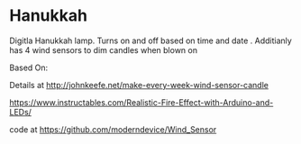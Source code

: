 # Hanukkah
Digitla Hanukkah lamp. Turns on and off based on time and date .
Additianly has 4 wind sensors to dim  candles when blown on

Based On:

  Details at http://johnkeefe.net/make-every-week-wind-sensor-candle

  https://www.instructables.com/Realistic-Fire-Effect-with-Arduino-and-LEDs/

  code at https://github.com/moderndevice/Wind_Sensor
